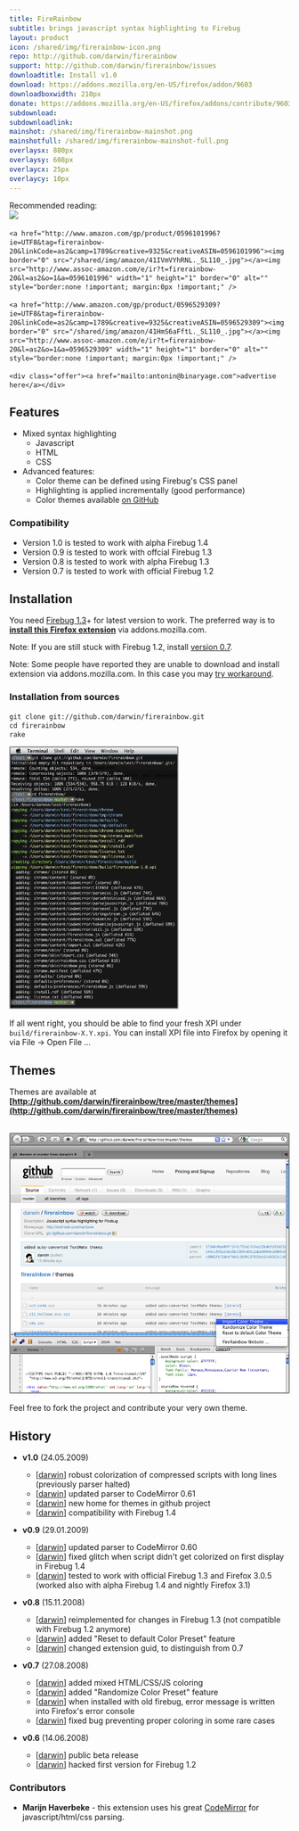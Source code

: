 ```yaml
---
title: FireRainbow
subtitle: brings javascript syntax highlighting to Firebug
layout: product
icon: /shared/img/firerainbow-icon.png
repo: http://github.com/darwin/firerainbow
support: http://github.com/darwin/firerainbow/issues
downloadtitle: Install v1.0
download: https://addons.mozilla.org/en-US/firefox/addon/9603
downloadboxwidth: 210px
donate: https://addons.mozilla.org/en-US/firefox/addons/contribute/9603?source=addon-detail
subdownload: 
subdownloadlink:
mainshot: /shared/img/firerainbow-mainshot.png
mainshotfull: /shared/img/firerainbow-mainshot-full.png
overlaysx: 880px
overlaysy: 608px
overlaycx: 25px
overlaycy: 10px
---
```


<div class="advertisement">
	<div class="plug">Recommended reading:</div>
	<a href="http://www.amazon.com/gp/product/0596517742?ie=UTF8&tag=firerainbow-20&linkCode=as2&camp=1789&creative=9325&creativeASIN=0596517742"><img border="0" src="/shared/img/amazon/41xtPRcBfXL._SL110_.jpg"></a><img src="http://www.assoc-amazon.com/e/ir?t=firerainbow-20&l=as2&o=1&a=0596517742" width="1" height="1" border="0" alt="" style="border:none !important; margin:0px !important;" />
	
	<a href="http://www.amazon.com/gp/product/0596101996?ie=UTF8&tag=firerainbow-20&linkCode=as2&camp=1789&creative=9325&creativeASIN=0596101996"><img border="0" src="/shared/img/amazon/41IVmVYhRNL._SL110_.jpg"></a><img src="http://www.assoc-amazon.com/e/ir?t=firerainbow-20&l=as2&o=1&a=0596101996" width="1" height="1" border="0" alt="" style="border:none !important; margin:0px !important;" />

	<a href="http://www.amazon.com/gp/product/0596529309?ie=UTF8&tag=firerainbow-20&linkCode=as2&camp=1789&creative=9325&creativeASIN=0596529309"><img border="0" src="/shared/img/amazon/41HmS6aFftL._SL110_.jpg"></a><img src="http://www.assoc-amazon.com/e/ir?t=firerainbow-20&l=as2&o=1&a=0596529309" width="1" height="1" border="0" alt="" style="border:none !important; margin:0px !important;" />

	<div class="offer"><a href="mailto:antonin@binaryage.com">advertise here</a></div>
</div>
<script type="text/javascript" src="http://www.assoc-amazon.com/s/link-enhancer?tag=firerainbow-20&o=1">
</script>

## Features

* Mixed syntax highlighting 
	* Javascript
	* HTML
	* CSS
* Advanced features:
	* Color theme can be defined using Firebug's CSS panel
	* Highlighting is applied incrementally (good performance)
	* Color themes available [on GitHub](http://github.com/darwin/firerainbow/tree/master/themes)

### Compatibility

* Version 1.0 is tested to work with alpha Firebug 1.4
* Version 0.9 is tested to work with offcial Firebug 1.3
* Version 0.8 is tested to work with alpha Firebug 1.3
* Version 0.7 is tested to work with official Firebug 1.2

## Installation

You need [Firebug 1.3][firebug]+ for latest version to work. The preferred way is to **[install this Firefox extension][rainbow]** via addons.mozilla.com.

Note: If you are still stuck with Firebug 1.2, install [version 0.7][v07].

Note: Some people have reported they are unable to download and install extension via addons.mozilla.com. In this case you may [try workaround][workaround].

### Installation from sources

    git clone git://github.com/darwin/firerainbow.git
    cd firerainbow
    rake
    
<a href="images/compilation.png"><img style="border: 2px solid #888;-moz-border-radius:2px;-webkit-border-radius:2px;" src="images/compilation.png" width="300"></a>

If all went right, you should be able to find your fresh XPI under `build/firerainbow-X.Y.xpi`. You can install XPI file into Firefox by opening it via File -> Open File ...

## Themes

Themes are available at **[http://github.com/darwin/firerainbow/tree/master/themes](http://github.com/darwin/firerainbow/tree/master/themes)**

<br>
<a href="http://github.com/darwin/firerainbow/tree/master/themes"><img style="border: 2px solid #888;-moz-border-radius:2px;-webkit-border-radius:2px;" src="images/themes.png" width="500"></a>

Feel free to fork the project and contribute your very own theme.

## History

* **v1.0** (24.05.2009)
  * [[darwin][darwin]] robust colorization of compressed scripts with long lines (previously parser halted) 
  * [[darwin][darwin]] updated parser to CodeMirror 0.61
  * [[darwin][darwin]] new home for themes in github project
  * [[darwin][darwin]] compatibility with Firebug 1.4

* **v0.9** (29.01.2009)
  * [[darwin][darwin]] updated parser to CodeMirror 0.60
  * [[darwin][darwin]] fixed glitch when script didn't get colorized on first display in Firebug 1.4
  * [[darwin][darwin]] tested to work with official Firebug 1.3 and Firefox 3.0.5 (worked also with alpha Firebug 1.4 and nightly Firefox 3.1)

* **v0.8** (15.11.2008)
  * [[darwin][darwin]] reimplemented for changes in Firebug 1.3 (not compatible with Firebug 1.2 anymore)
  * [[darwin][darwin]] added "Reset to default Color Preset" feature
  * [[darwin][darwin]] changed extension guid, to distinguish from 0.7

* **v0.7** (27.08.2008)
  * [[darwin][darwin]] added mixed HTML/CSS/JS coloring
  * [[darwin][darwin]] added "Randomize Color Preset" feature
  * [[darwin][darwin]] when installed with old firebug, error message is written into Firefox's error console
  * [[darwin][darwin]] fixed bug preventing proper coloring in some rare cases

* **v0.6** (14.06.2008)
  * [[darwin][darwin]] public beta release
  * [[darwin][darwin]] hacked first version for Firebug 1.2

### Contributors

* **Marijn Haverbeke** - this extension uses his great [CodeMirror][codemirror] for javascript/html/css parsing.


[firebug]: https://addons.mozilla.org/en-US/firefox/addon/1843
[rainbow]: https://addons.mozilla.org/en-US/firefox/addon/9603
[codemirror]: http://marijn.haverbeke.nl/codemirror/
[homepage]: http://xrefresh.com/rainbow
[contact]: mailto:antonin@hildebrand.cz
[workaround]: http://getsatisfaction.com/xrefresh/topics/unable_to_download_rainbow_for_firebug
[satisfaction]: http://getsatisfaction.com
[v07]: https://addons.mozilla.org/en-US/developers/details/7575
[darwin]: http://github.com/darwin